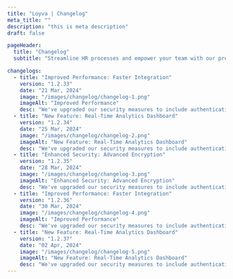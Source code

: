 ```yaml
---
title: "Loyva | Changelog"
meta_title: ""
description: "this is meta description"
draft: false

pageHeader:
  title: "Changelog"
  subtitle: "Streamline HR processes and empower your team with our products. Effortlessly manage employee data, and more."

changelogs:
  - title: "Improved Performance: Faster Integration"
    version: "1.2.33"
    date: "21 Mar, 2024"
    image: "/images/changelog/changelog-1.png"
    imageAlt: "Improved Performance"
    desc: "We've upgraded our security measures to include authentication and advanced encryption, ensuring your data. Stay on top of your financial data with our brand-new real-time analytics dashboard, providing instant insights and more detailed metrics."
  - title: "New Feature: Real-Time Analytics Dashboard"
    version: "1.2.34"
    date: "25 Mar, 2024"
    image: "/images/changelog/changelog-2.png"
    imageAlt: "New Feature: Real-Time Analytics Dashboard"
    desc: "We've upgraded our security measures to include authentication and advanced encryption, ensuring your data. Stay on top of your financial data with our brand-new real-time analytics dashboard, providing instant insights and more detailed metrics."
  - title: "Enhanced Security: Advanced Encryption"
    version: "1.2.35"
    date: "28 Mar, 2024"
    image: "/images/changelog/changelog-3.png"
    imageAlt: "Enhanced Security: Advanced Encryption"
    desc: "We've upgraded our security measures to include authentication and advanced encryption, ensuring your data. Stay on top of your financial data with our brand-new real-time analytics dashboard, providing instant insights and more detailed metrics."
  - title: "Improved Performance: Faster Integration"
    version: "1.2.36"
    date: "30 Mar, 2024"
    image: "/images/changelog/changelog-4.png"
    imageAlt: "Improved Performance"
    desc: "We've upgraded our security measures to include authentication and advanced encryption, ensuring your data. Stay on top of your financial data with our brand-new real-time analytics dashboard, providing instant insights and more detailed metrics."
  - title: "New Feature: Real-Time Analytics Dashboard"
    version: "1.2.37"
    date: "02 Apr, 2024"
    image: "/images/changelog/changelog-5.png"
    imageAlt: "New Feature: Real-Time Analytics Dashboard"
    desc: "We've upgraded our security measures to include authentication and advanced encryption, ensuring your data. Stay on top of your financial data with our brand-new real-time analytics dashboard, providing instant insights and more detailed metrics."
---
```

